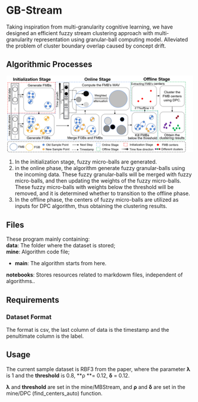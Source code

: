 # GB-Stream
Taking inspiration from multi-granularity cognitive learning, we have designed an efficient fuzzy stream clustering approach with multi-granularity representation using granular-ball computing model. Alleviated the problem of cluster boundary overlap caused by concept drift.
## Algorithmic Processes
![img.png](.\notebooks\fig\framework.png)
1. In the initialization stage, fuzzy micro-balls are generated.
2. in the online phase, the algorithm generate fuzzy granular-balls using the incoming data. These fuzzy granular-balls will be merged with fuzzy micro-balls, and then updating the weights of the fuzzy micro-balls. These fuzzy micro-balls with weights below the threshold will be removed, and it is determined whether to transition to the offline phase.
3. In the offline phase, the centers of fuzzy micro-balls are utilized as inputs for DPC algorithm, thus obtaining the clustering results.
## Files
These program mainly containing:<br>
**data**: The folder where the dataset is stored;<br>
**mine**: Algorithm code file;<br>

- **main**: The algorithm starts from here.

**notebooks**: Stores resources related to markdowm files, independent of algorithms..

## Requirements
### Dataset Format
The format is csv, the last column of data is the timestamp
and the penultimate column is the label.

## Usage
The current sample dataset is RBF3 from the paper, where the parameter **λ** is 1 and the **threshold** is 0.8, **ρ **= 0.12, **δ** = 0.12.

**λ** and **threshold** are set in the mine/MBStream, and **ρ** and **δ** are set in the mine/DPC (find_centers_auto) function.

